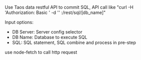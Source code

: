 Use Taos data restful API to commit SQL, API call like "curl -H 'Authorization: Basic <TOKEN>' -d '<SQL>' <ip>:<PORT>/rest/sql/[db_name]"

Input options:
* DB Server: Server config selector
* DB Name: Database to execute SQL
* SQL: SQL statement, SQL combine and process in pre-step

use node-fetch to call http request